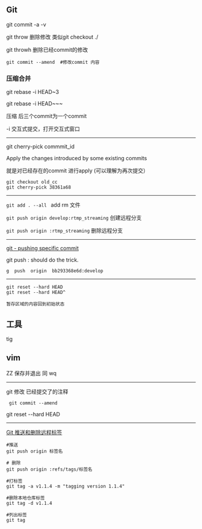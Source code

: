

## Git
git commit -a -v

git throw 删除修改 类似git checkout  ./

git throwh 删除已经commit的修改

```
git commit --amend  #修改commit 内容

```

### 压缩合并

git rebase -i HEAD~3

git rebase -i HEAD~~~

压缩 后三个commit为一个commit

-i 交互式提交，打开交互式窗口

***

git cherry-pick commmit_id

Apply the changes introduced by some existing commits

就是对已经存在的commit 进行apply (可以理解为再次提交）

```
git checkout old_cc
git cherry-pick 38361a68
```

***

```git add . --all ```  add rm 文件

```git push origin develop:rtmp_streaming```  创建远程分支

```git push origin :rtmp_streaming```  删除远程分支

***

[git - pushing specific commit](http://stackoverflow.com/questions/3230074/git-pushing-specific-commit)

git push <remotename> <commit SHA>:<remotebranchname> should do the trick.

```g  push  origin  bb293368e6d:develop```

***

```
git reset --hard HEAD
git reset --hard HEAD^

暂存区域的内容回到初始状态
```

## 工具

tig

## vim

ZZ 保存并退出 同 wq


***

git 修改 已经提交了的注释

```
 git commit --amend
```

 git reset  --hard HEAD


***


[Git 推送和删除远程标签](http://ihacklog.com/post/how-to-push-and-delete-a-remote-git-tag.html)


```
#推送 
git push origin 标签名

# 删除 
git push origin :refs/tags/标签名

#打标签
git tag -a v1.1.4 -m "tagging version 1.1.4"

#删除本地仓库标签
git tag -d v1.1.4

#列出标签
git tag
```